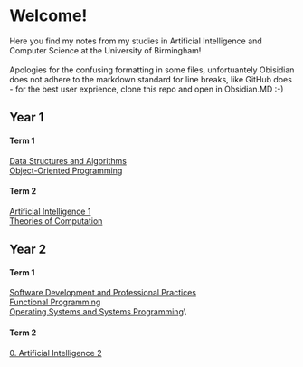 # Welcome! 

Here you find my notes from my studies in Artificial Intelligence and Computer Science at the University of Birmingham!  
<br>
Apologies for the confusing formatting in some files, unfortuantely Obisidian does not adhere to the markdown standard for line breaks, like GitHub does - for the best user exprience, clone this repo and open in Obsidian.MD :-)
## Year 1
#### Term 1
[Data Structures and Algorithms](Bham-CompSci-Notes/Y1S1-Data-Structures-and-Algorithms/0.%20DSA.md)\
[Object-Oriented Programming](Bham-CompSci-Notes/Y1S1-Object-Orientated-Programming/0.%20OOP.md)
#### Term 2
[Artificial Intelligence 1](Bham-CompSci-Notes/Y1S2-AI-1/0.%20Artificial%20Intelligence%201.md)\
[Theories of Computation](Bham-CompSci-Notes/Y1S2-Theories-of-Computation/0.%20ToC.md)
## Year 2
#### Term 1
[Software Development and Professional Practices](Bham-CompSci-Notes/Y2S1%20Software-Development-and-Professional-Practices/0.%20Software%20Development%20and%20Professional%20Practices.md)\
[Functional Programming](Bham-CompSci-Notes/Y2S1-Functional-Programming/0.%20Functional%20Programming.md)\
[Operating Systems and Systems Programming](Bham-CompSci-Notes/Y2S1-Operating-Systems-and-Systems-Programming/0.%20Operating%20Systems%20and%20Systems%20Programming.md)\

#### Term 2
[0. Artificial Intelligence 2](Bham-CompSci-Notes/Y2S2-Artificial-Intelligence-2/0.%20Artificial%20Intelligence%202.md)